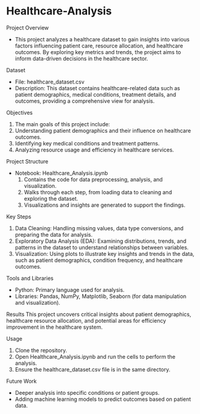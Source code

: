 # Healthcare-Analysis

Project Overview
* This project analyzes a healthcare dataset to gain insights into various factors influencing patient care, resource allocation, and healthcare outcomes. By exploring key metrics and trends, the project aims to inform data-driven decisions in the healthcare sector.

Dataset
* File: healthcare_dataset.csv
* Description: This dataset contains healthcare-related data such as patient demographics, medical conditions, treatment details, and outcomes, providing a comprehensive view for analysis.

Objectives
1. The main goals of this project include:
2. Understanding patient demographics and their influence on healthcare outcomes.
3. Identifying key medical conditions and treatment patterns.
4. Analyzing resource usage and efficiency in healthcare services.

Project Structure
* Notebook: Healthcare_Analysis.ipynb
   1. Contains the code for data preprocessing, analysis, and visualization.
   2. Walks through each step, from loading data to cleaning and exploring the dataset.
   3. Visualizations and insights are generated to support the findings.

Key Steps
1. Data Cleaning: Handling missing values, data type conversions, and preparing the data for analysis.
2. Exploratory Data Analysis (EDA): Examining distributions, trends, and patterns in the dataset to understand relationships between variables.
3. Visualization: Using plots to illustrate key insights and trends in the data, such as patient demographics, condition frequency, and healthcare outcomes.

Tools and Libraries
* Python: Primary language used for analysis.
* Libraries: Pandas, NumPy, Matplotlib, Seaborn (for data manipulation and visualization).

Results
This project uncovers critical insights about patient demographics, healthcare resource allocation, and potential areas for efficiency improvement in the healthcare system.

Usage
1. Clone the repository.
2. Open Healthcare_Analysis.ipynb and run the cells to perform the analysis.
3. Ensure the healthcare_dataset.csv file is in the same directory.

Future Work
* Deeper analysis into specific conditions or patient groups.
* Adding machine learning models to predict outcomes based on patient data.
